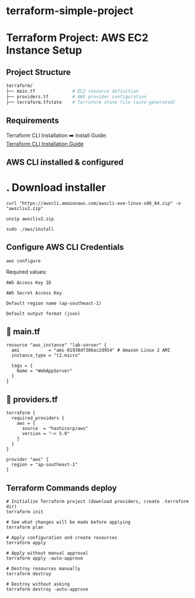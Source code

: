 # terraform-simple-project
#  Terraform Project: AWS EC2 Instance Setup

##  Project Structure

```bash
terraform/
├── main.tf              # EC2 resource definition
├── providers.tf         # AWS provider configuration
├── terraform.tfstate    # Terraform state file (auto-generated)
```
## Requirements
 Terraform CLI Installation
➡️ Install Guide:  
[Terraform CLI Installation Guide](https://developer.hashicorp.com/terraform/tutorials/aws-get-started/install-cli)

##   AWS CLI installed & configured
# . Download installer
```
curl "https://awscli.amazonaws.com/awscli-exe-linux-x86_64.zip" -o "awscliv2.zip"

unzip awscliv2.zip

sudo ./aws/install
```
## Configure AWS CLI Credentials
```
aws configure
```
Required values:

    AWS Access Key ID

    AWS Secret Access Key

    Default region name (ap-southeast-1)

    Default output format (json)
   

## 📄 main.tf

```hcl
resource "aws_instance" "lab-server" {
  ami           = "ami-01938df366ac2d954" # Amazon Linux 2 AMI
  instance_type = "t2.micro"

  tags = {
    Name = "WebAppServer"
  }
}
```
## 📄 providers.tf

```hcl
terraform {
  required_providers {
    aws = {
      source  = "hashicorp/aws"
      version = "~> 5.0"
    }
  }
}

provider "aws" {
  region = "ap-southeast-1"
}

```
## Terraform Commands deploy
```
# Initialize Terraform project (download providers, create .terraform dir)
terraform init

# See what changes will be made before applying
terraform plan

# Apply configuration and create resources
terraform apply

# Apply without manual approval
terraform apply -auto-approve

# Destroy resources manually
terraform destroy

# Destroy without asking
terraform destroy -auto-approve

```

